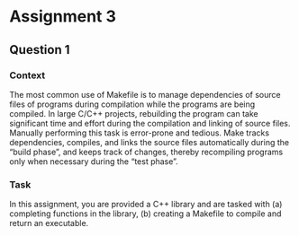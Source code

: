 # Assignment 3
## Question 1
### Context
The most common use of Makefile is to manage dependencies of source files of programs during compilation while the programs are being compiled.
In large C/C++ projects, rebuilding the program can take significant time and effort during the compilation and linking of source files. Manually performing this task is error-prone and tedious. Make tracks
dependencies, compiles, and links the source files automatically during the “build phase”, and keeps track of changes, thereby recompiling programs only when necessary during the “test phase”.
### Task
In this assignment, you are provided a C++ library and are tasked with
      (a) completing functions in the library,
      (b) creating a Makefile to compile and return an executable.

